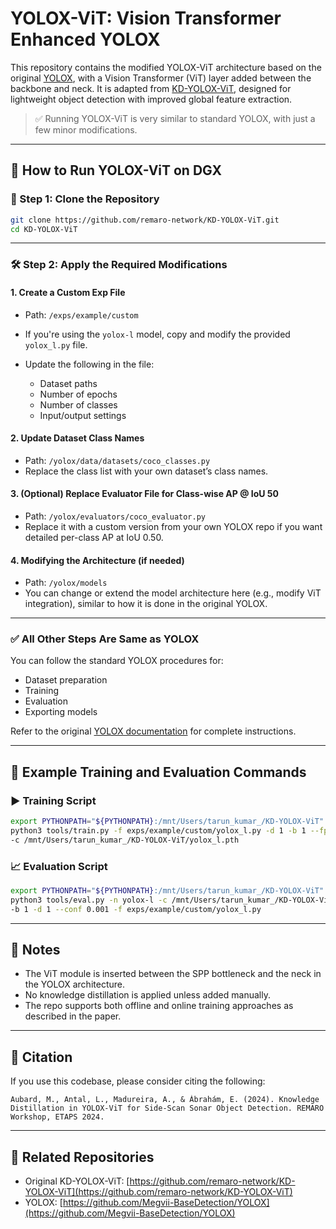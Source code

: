 

# YOLOX-ViT: Vision Transformer Enhanced YOLOX

This repository contains the modified YOLOX-ViT architecture based on the original [YOLOX](https://github.com/Megvii-BaseDetection/YOLOX), with a Vision Transformer (ViT) layer added between the backbone and neck. It is adapted from [KD-YOLOX-ViT](https://github.com/remaro-network/KD-YOLOX-ViT), designed for lightweight object detection with improved global feature extraction.

> ✅ Running YOLOX-ViT is very similar to standard YOLOX, with just a few minor modifications.

---

## 🚀 How to Run YOLOX-ViT on DGX

### 🔧 Step 1: Clone the Repository

```bash
git clone https://github.com/remaro-network/KD-YOLOX-ViT.git
cd KD-YOLOX-ViT
```

---

### 🛠️ Step 2: Apply the Required Modifications

#### 1. Create a Custom Exp File

* Path: `/exps/example/custom`
* If you're using the `yolox-l` model, copy and modify the provided `yolox_l.py` file.
* Update the following in the file:

  * Dataset paths
  * Number of epochs
  * Number of classes
  * Input/output settings

#### 2. Update Dataset Class Names

* Path: `/yolox/data/datasets/coco_classes.py`
* Replace the class list with your own dataset’s class names.

#### 3. (Optional) Replace Evaluator File for Class-wise AP @ IoU 50

* Path: `/yolox/evaluators/coco_evaluator.py`
* Replace it with a custom version from your own YOLOX repo if you want detailed per-class AP at IoU 0.50.

#### 4. Modifying the Architecture (if needed)

* Path: `/yolox/models`
* You can change or extend the model architecture here (e.g., modify ViT integration), similar to how it is done in the original YOLOX.

---

### ✅ All Other Steps Are Same as YOLOX

You can follow the standard YOLOX procedures for:

* Dataset preparation
* Training
* Evaluation
* Exporting models

Refer to the original [YOLOX documentation](https://github.com/Megvii-BaseDetection/YOLOX) for complete instructions.

---

## 🧪 Example Training and Evaluation Commands

### ▶️ Training Script

```bash
export PYTHONPATH="${PYTHONPATH}:/mnt/Users/tarun_kumar_/KD-YOLOX-ViT" && \
python3 tools/train.py -f exps/example/custom/yolox_l.py -d 1 -b 1 --fp16 -o \
-c /mnt/Users/tarun_kumar_/KD-YOLOX-ViT/yolox_l.pth
```

### 📈 Evaluation Script

```bash
export PYTHONPATH="${PYTHONPATH}:/mnt/Users/tarun_kumar_/KD-YOLOX-ViT" && \
python3 tools/eval.py -n yolox-l -c /mnt/Users/tarun_kumar_/KD-YOLOX-ViT/YOLOX_outputs/yolox_l/epoch_47_ckpt.pth \
-b 1 -d 1 --conf 0.001 -f exps/example/custom/yolox_l.py
```

---

## 📌 Notes

* The ViT module is inserted between the SPP bottleneck and the neck in the YOLOX architecture.
* No knowledge distillation is applied unless added manually.
* The repo supports both offline and online training approaches as described in the paper.

---

## 📄 Citation

If you use this codebase, please consider citing the following:

```
Aubard, M., Antal, L., Madureira, A., & Ábrahám, E. (2024). Knowledge Distillation in YOLOX-ViT for Side-Scan Sonar Object Detection. REMARO Workshop, ETAPS 2024.
```

---

## 🔗 Related Repositories

* Original KD-YOLOX-ViT: [https://github.com/remaro-network/KD-YOLOX-ViT](https://github.com/remaro-network/KD-YOLOX-ViT)
* YOLOX: [https://github.com/Megvii-BaseDetection/YOLOX](https://github.com/Megvii-BaseDetection/YOLOX)


```
```

